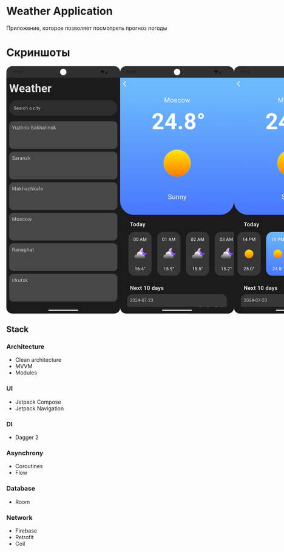 <h1>Weather Application</h1>
<p>Приложение, которое позволяет посмотреть прогноз погоды</p>

<h1>Скриншоты</h1>
<div style="display: flex;">
  <img alt="Скрин 1" src="readme/screen_1.png" width="300">
  <img alt="Скрин 2" src="readme/screen_2.png" width="300">
  <img alt="Скрин 3" src="readme/screen_3.png" width="300">
  <img alt="Скрин 4" src="readme/screen_4.png" width="300">
  <img alt="Скрин 5" src="readme/screen_5.png" width="300">
</div>

## Stack
### Architecture

- Clean architecture
- MVVM
- Modules

### UI
- Jetpack Compose
- Jetpack Navigation

### DI
- Dagger 2

### Asynchrony
- Coroutines
- Flow

### Database
- Room

### Network
- Firebase
- Retrofit
- Coil
